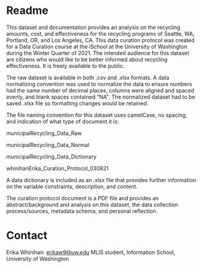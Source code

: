 # Readme
This dataset and documentation provides an analysis on the recycling amounts, cost, and effectiveness for the recycling programs of Seattle, WA, Portland, OR, and Los Angeles, CA. This data curation protocol was created for a Data Curation course at the iSchool at the University of Washington during the Winter Quarter of 2021. 
The intended audience for this dataset are citizens who would like to be better informed about recycling effectiveness. It is freely available to the public.

The raw dataset is available in both .csv and .xlsx formats. A data normalizing convention was used to normalize the data to ensure numbers had the same number of decimal places, columns were aligned and spaced evenly, and blank spaces contained "NA". The normalized dataset had to be saved .xlsx file so formatting changes would be retained.

The file naming convention for this dataset uses camelCase, no spacing, and indication of what type of document it is:

municipalRecycling_Data_Raw

municipalRecycling_Data_Normal

municipalRecycling_Data_Dictionary

whinihanErika_Curation_Protocol_030821

A data dictionary is included as an .xlsx file that provides further information on the variable constraints, description, and content.

The curation protocol document is a PDF file and provides an abstract/background and analysis on this dataset, the data collection process/sources, metadata schema, and personal reflection.

# Contact
Erika Whinihan: erikaw9@uw.edu
MLIS student, Information School, University of Washington
